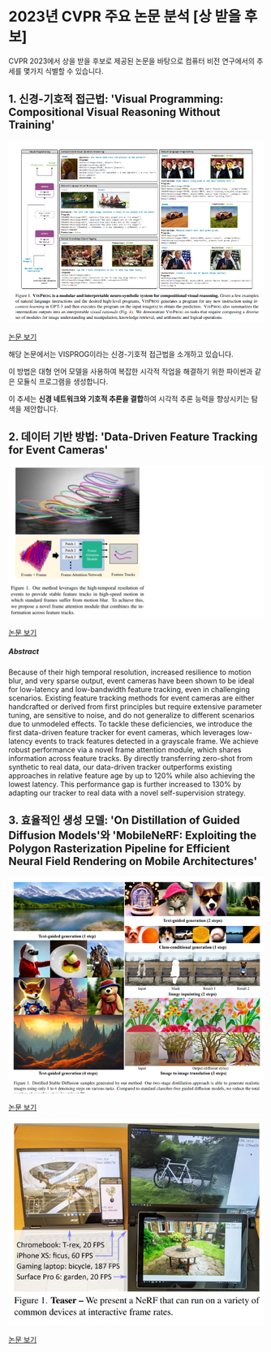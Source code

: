 # 2023년 CVPR 주요 논문 분석 [상 받을 후보]

CVPR 2023에서 상을 받을 후보로 제공된 논문을 바탕으로 컴퓨터 비전 연구에서의 추세를 몇가지 식별할 수 있습니다.

## 1. 신경-기호적 접근법: 'Visual Programming: Compositional Visual Reasoning Without Training'

![Visual_Programming](./img/visual_programming.png)

[논문 보기](https://openaccess.thecvf.com/content/CVPR2023/html/Gupta_Visual_Programming_Compositional_Visual_Reasoning_Without_Training_CVPR_2023_paper.html)

해당 논문에서는 VISPROG이라는 신경-기호적 접근법을 소개하고 있습니다.

이 방법은 대형 언어 모델을 사용하여 복잡한 시각적 작업을 해결하기 위한 파이썬과 같은 모듈식 프로그램을 생성합니다.

이 추세는 **신경 네트워크와 기호적 추론을 결합**하여 시각적 추론 능력을 향상시키는 탐색을 제안합니다.

## 2. 데이터 기반 방법: 'Data-Driven Feature Tracking for Event Cameras'

![Data-Driven](./img/Data_Feature_Tracking.png)

[논문 보기](https://openaccess.thecvf.com/content/CVPR2023/html/Messikommer_Data-Driven_Feature_Tracking_for_Event_Cameras_CVPR_2023_paper.html)

##### Abstract

Because of their high temporal resolution, increased resilience to motion blur, and very sparse output, event cameras have been shown to be ideal for low-latency and low-bandwidth feature tracking, even in challenging scenarios. Existing feature tracking methods for event cameras are either handcrafted or derived from first principles but require extensive parameter tuning, are sensitive to noise, and do not generalize to different scenarios due to unmodeled effects. To tackle these deficiencies, we introduce the first data-driven feature tracker for event cameras, which leverages low-latency events to track features detected in a grayscale frame. We achieve robust performance via a novel frame attention module, which shares information across feature tracks. By directly transferring zero-shot from synthetic to real data, our data-driven tracker outperforms existing approaches in relative feature age by up to 120% while also achieving the lowest latency. This performance gap is further increased to 130% by adapting our tracker to real data with a novel self-supervision strategy.

## 3. 효율적인 생성 모델: 'On Distillation of Guided Diffusion Models'와 'MobileNeRF: Exploiting the Polygon Rasterization Pipeline for Efficient Neural Field Rendering on Mobile Architectures'

![Diffusion_Model](./img/diffusion_model.png)

[논문 보기](https://openaccess.thecvf.com/content/CVPR2023/html/Meng_On_Distillation_of_Guided_Diffusion_Models_CVPR_2023_paper.html)

![MobileNeRF](./img/MobileNeRF.png)

[논문 보기](https://openaccess.thecvf.com/content/CVPR2023/html/Chen_MobileNeRF_Exploiting_the_Polygon_Rasterization_Pipeline_for_Efficient_Neural_Field_CVPR_2023_paper.html)
